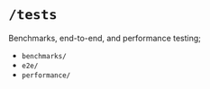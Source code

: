 # `/tests`

Benchmarks, end-to-end, and performance testing;
- `benchmarks/`
- `e2e/`
- `performance/`
